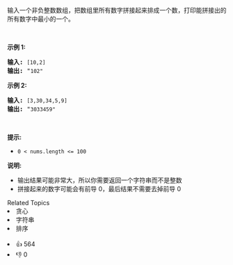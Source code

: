 <p>输入一个非负整数数组，把数组里所有数字拼接起来排成一个数，打印能拼接出的所有数字中最小的一个。</p>

<p>&nbsp;</p>

<p><strong>示例 1:</strong></p>

<pre><strong>输入:</strong> <span><code>[10,2]</code></span>
<strong>输出:</strong> "<span><code>102"</code></span></pre>

<p><strong>示例&nbsp;2:</strong></p>

<pre><strong>输入:</strong> <span><code>[3,30,34,5,9]</code></span>
<strong>输出:</strong> "<span><code>3033459"</code></span></pre>

<p>&nbsp;</p>

<p><strong>提示:</strong></p>

<ul> 
 <li><code>0 &lt; nums.length &lt;= 100</code></li> 
</ul>

<p><strong>说明: </strong></p>

<ul> 
 <li>输出结果可能非常大，所以你需要返回一个字符串而不是整数</li> 
 <li>拼接起来的数字可能会有前导 0，最后结果不需要去掉前导 0</li> 
</ul>

<div><div>Related Topics</div><div><li>贪心</li><li>字符串</li><li>排序</li></div></div><br><div><li>👍 564</li><li>👎 0</li></div>